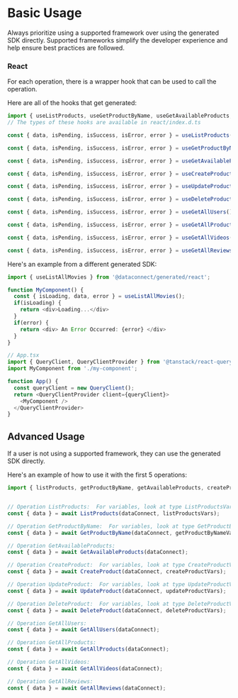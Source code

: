 # Basic Usage

Always prioritize using a supported framework over using the generated SDK
directly. Supported frameworks simplify the developer experience and help ensure
best practices are followed.




### React
For each operation, there is a wrapper hook that can be used to call the operation.

Here are all of the hooks that get generated:
```ts
import { useListProducts, useGetProductByName, useGetAvailableProducts, useCreateProduct, useUpdateProduct, useDeleteProduct, useGetAllUsers, useGetAllProducts, useGetAllVideos, useGetAllReviews } from '@dataconnect/generated/react';
// The types of these hooks are available in react/index.d.ts

const { data, isPending, isSuccess, isError, error } = useListProducts(listProductsVars);

const { data, isPending, isSuccess, isError, error } = useGetProductByName(getProductByNameVars);

const { data, isPending, isSuccess, isError, error } = useGetAvailableProducts();

const { data, isPending, isSuccess, isError, error } = useCreateProduct(createProductVars);

const { data, isPending, isSuccess, isError, error } = useUpdateProduct(updateProductVars);

const { data, isPending, isSuccess, isError, error } = useDeleteProduct(deleteProductVars);

const { data, isPending, isSuccess, isError, error } = useGetAllUsers();

const { data, isPending, isSuccess, isError, error } = useGetAllProducts();

const { data, isPending, isSuccess, isError, error } = useGetAllVideos();

const { data, isPending, isSuccess, isError, error } = useGetAllReviews();

```

Here's an example from a different generated SDK:

```ts
import { useListAllMovies } from '@dataconnect/generated/react';

function MyComponent() {
  const { isLoading, data, error } = useListAllMovies();
  if(isLoading) {
    return <div>Loading...</div>
  }
  if(error) {
    return <div> An Error Occurred: {error} </div>
  }
}

// App.tsx
import { QueryClient, QueryClientProvider } from '@tanstack/react-query';
import MyComponent from './my-component';

function App() {
  const queryClient = new QueryClient();
  return <QueryClientProvider client={queryClient}>
    <MyComponent />
  </QueryClientProvider>
}
```



## Advanced Usage
If a user is not using a supported framework, they can use the generated SDK directly.

Here's an example of how to use it with the first 5 operations:

```js
import { listProducts, getProductByName, getAvailableProducts, createProduct, updateProduct, deleteProduct, getAllUsers, getAllProducts, getAllVideos, getAllReviews } from '@dataconnect/generated';


// Operation ListProducts:  For variables, look at type ListProductsVars in ../index.d.ts
const { data } = await ListProducts(dataConnect, listProductsVars);

// Operation GetProductByName:  For variables, look at type GetProductByNameVars in ../index.d.ts
const { data } = await GetProductByName(dataConnect, getProductByNameVars);

// Operation GetAvailableProducts: 
const { data } = await GetAvailableProducts(dataConnect);

// Operation CreateProduct:  For variables, look at type CreateProductVars in ../index.d.ts
const { data } = await CreateProduct(dataConnect, createProductVars);

// Operation UpdateProduct:  For variables, look at type UpdateProductVars in ../index.d.ts
const { data } = await UpdateProduct(dataConnect, updateProductVars);

// Operation DeleteProduct:  For variables, look at type DeleteProductVars in ../index.d.ts
const { data } = await DeleteProduct(dataConnect, deleteProductVars);

// Operation GetAllUsers: 
const { data } = await GetAllUsers(dataConnect);

// Operation GetAllProducts: 
const { data } = await GetAllProducts(dataConnect);

// Operation GetAllVideos: 
const { data } = await GetAllVideos(dataConnect);

// Operation GetAllReviews: 
const { data } = await GetAllReviews(dataConnect);


```